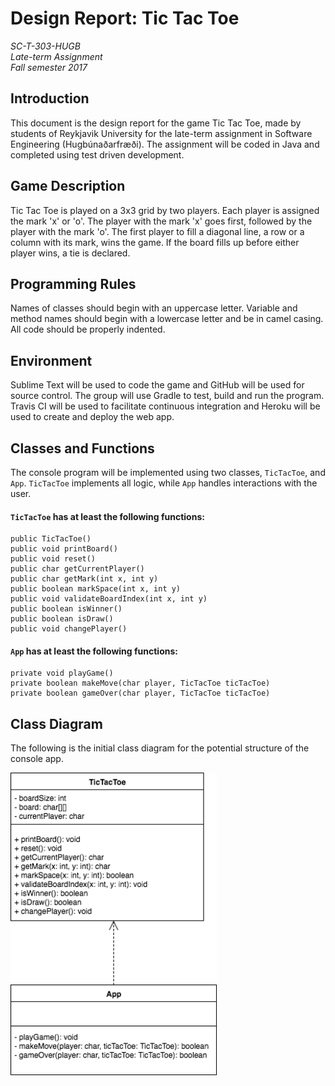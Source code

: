 
# Design Report: Tic Tac Toe
*SC-T-303-HUGB  
Late-term Assignment  
Fall semester 2017*


## Introduction
This document is the design report for the game Tic Tac Toe, made by students of Reykjavik University for the late-term assignment in Software Engineering (Hugbúnaðarfræði). The assignment will be coded in Java and completed using test driven development. 

## Game Description
Tic Tac Toe is played on a 3x3 grid by two players. Each player is assigned the mark 'x' or 'o'. The player with the mark 'x' goes first, followed by the player with the mark 'o'. The first player to fill a diagonal line, a row or a column with its mark, wins the game. If the board fills up before either player wins, a tie is declared. 

## Programming Rules
Names of classes should begin with an uppercase letter. Variable and method names should begin with a lowercase letter and be in camel casing. All code should be properly indented. 

## Environment
Sublime Text will be used to code the game and GitHub will be used for source control. The group will use Gradle to test, build and run the program. Travis CI will be used to facilitate continuous integration and Heroku will be used to create and deploy the web app. 

## Classes and Functions
The console program will be implemented using two classes, `TicTacToe`, and `App`. `TicTacToe` implements all logic, while `App` handles interactions with the user. 

#### `TicTacToe` has at least the following functions:
```
public TicTacToe()  
public void printBoard()
public void reset()
public char getCurrentPlayer()
public char getMark(int x, int y)
public boolean markSpace(int x, int y)
public void validateBoardIndex(int x, int y)
public boolean isWinner()
public boolean isDraw()
public void changePlayer()
```

#### `App` has at least the following functions:
```
private void playGame() 
private boolean makeMove(char player, TicTacToe ticTacToe) 
private boolean gameOver(char player, TicTacToe ticTacToe)
```


## Class Diagram
The following is the initial class diagram for the potential structure of the console app. 

<img src="https://github.com/Multiline/TicTacToe/blob/master/docs/classDiagram.png?raw=true" width=330>



